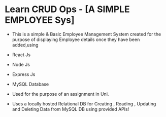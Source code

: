 # Learn CRUD Ops - [A SIMPLE EMPLOYEE Sys] 
- This is a simple & Basic Employee Management System created for the purpose of displaying Employee details once they have been added,using
- React Js
- Node Js
- Express Js
- MySQL Database


- Used for the purpose of an assignment in Uni.
- Uses a locally hosted Relational DB for Creating , Reading , Updating and Deleting Data from MySQL DB using provided APIs!
